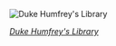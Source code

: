 
![Duke Humfrey's Library](https://upload.wikimedia.org/wikipedia/commons/thumb/5/5f/Duke_Humfrey%27s_Library_Interior_3%2C_Bodleian_Library%2C_Oxford%2C_UK_-_Diliff.jpg/525px-Duke_Humfrey%27s_Library_Interior_3%2C_Bodleian_Library%2C_Oxford%2C_UK_-_Diliff.jpg)

*[Duke Humfrey's Library](https://wikipedia.org/wiki/File:Duke_Humfrey%27s_Library_Interior_3,_Bodleian_Library,_Oxford,_UK_-_Diliff.jpg)*
